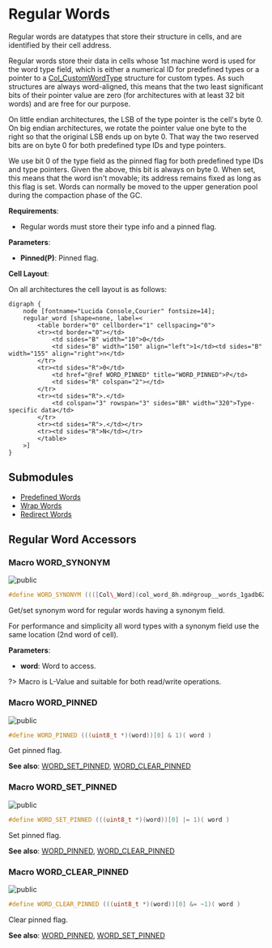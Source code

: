 <a id="group__regular__words"></a>
# Regular Words



Regular words are datatypes that store their structure in cells, and are identified by their cell address.





Regular words store their data in cells whose 1st machine word is used for the word type field, which is either a numerical ID for predefined types or a pointer to a [Col\_CustomWordType](struct_col___custom_word_type.md#struct_col___custom_word_type) structure for custom types. As such structures are always word-aligned, this means that the two least significant bits of their pointer value are zero (for architectures with at least 32 bit words) and are free for our purpose.





On little endian architectures, the LSB of the type pointer is the cell's byte 0. On big endian architectures, we rotate the pointer value one byte to the right so that the original LSB ends up on byte 0. That way the two reserved bits are on byte 0 for both predefined type IDs and type pointers.





We use bit 0 of the type field as the pinned flag for both predefined type IDs and type pointers. Given the above, this bit is always on byte 0. When set, this means that the word isn't movable; its address remains fixed as long as this flag is set. Words can normally be moved to the upper generation pool during the compaction phase of the GC.






**Requirements**:


* Regular words must store their type info and a pinned flag.


**Parameters**:

* **Pinned(P)**: Pinned flag.


**Cell Layout**:

On all architectures the cell layout is as follows:


    digraph {
        node [fontname="Lucida Console,Courier" fontsize=14];
        regular_word [shape=none, label=<
            <table border="0" cellborder="1" cellspacing="0">
            <tr><td border="0"></td>
                <td sides="B" width="10">0</td>
                <td sides="B" width="150" align="left">1</td><td sides="B" width="155" align="right">n</td>
            </tr>
            <tr><td sides="R">0</td>
                <td href="@ref WORD_PINNED" title="WORD_PINNED">P</td>
                <td sides="R" colspan="2"></td>
            </tr>
            <tr><td sides="R">.</td>
                <td colspan="3" rowspan="3" sides="BR" width="320">Type-specific data</td>
            </tr>
            <tr><td sides="R">.</td></tr>
            <tr><td sides="R">N</td></tr>
            </table>
        >]
    }

## Submodules

* [Predefined Words](group__predefined__words.md#group__predefined__words)
* [Wrap Words](group__wrap__words.md#group__wrap__words)
* [Redirect Words](group__redirect__words.md#group__redirect__words)

## Regular Word Accessors

<a id="group__regular__words_1ga19cfddbcf0127f5088803cc68ddb8eaa"></a>
### Macro WORD\_SYNONYM

![][public]

```cpp
#define WORD_SYNONYM ((([Col\_Word](col_word_8h.md#group__words_1gadb626f9e195212e4fdfba7df154ad043) *)(word))[1])( word )
```

Get/set synonym word for regular words having a synonym field.

For performance and simplicity all word types with a synonym field use the same location (2nd word of cell).






**Parameters**:

* **word**: Word to access.


?> Macro is L-Value and suitable for both read/write operations.



<a id="group__regular__words_1gad20cf13be09a354418d8615e6f2f2193"></a>
### Macro WORD\_PINNED

![][public]

```cpp
#define WORD_PINNED (((uint8_t *)(word))[0] & 1)( word )
```

Get pinned flag.

**See also**: [WORD\_SET\_PINNED](col_word_int_8h.md#group__regular__words_1ga7ae30ab27827ba70ae1265b5f637101a), [WORD\_CLEAR\_PINNED](col_word_int_8h.md#group__regular__words_1ga04a19fb132382d52fa42d3d3e4237f2f)



<a id="group__regular__words_1ga7ae30ab27827ba70ae1265b5f637101a"></a>
### Macro WORD\_SET\_PINNED

![][public]

```cpp
#define WORD_SET_PINNED (((uint8_t *)(word))[0] |= 1)( word )
```

Set pinned flag.

**See also**: [WORD\_PINNED](col_word_int_8h.md#group__regular__words_1gad20cf13be09a354418d8615e6f2f2193), [WORD\_CLEAR\_PINNED](col_word_int_8h.md#group__regular__words_1ga04a19fb132382d52fa42d3d3e4237f2f)



<a id="group__regular__words_1ga04a19fb132382d52fa42d3d3e4237f2f"></a>
### Macro WORD\_CLEAR\_PINNED

![][public]

```cpp
#define WORD_CLEAR_PINNED (((uint8_t *)(word))[0] &= ~1)( word )
```

Clear pinned flag.

**See also**: [WORD\_PINNED](col_word_int_8h.md#group__regular__words_1gad20cf13be09a354418d8615e6f2f2193), [WORD\_SET\_PINNED](col_word_int_8h.md#group__regular__words_1ga7ae30ab27827ba70ae1265b5f637101a)



[public]: https://img.shields.io/badge/-public-brightgreen (public)
[C++]: https://img.shields.io/badge/language-C%2B%2B-blue (C++)
[private]: https://img.shields.io/badge/-private-red (private)
[Markdown]: https://img.shields.io/badge/language-Markdown-blue (Markdown)
[static]: https://img.shields.io/badge/-static-lightgrey (static)